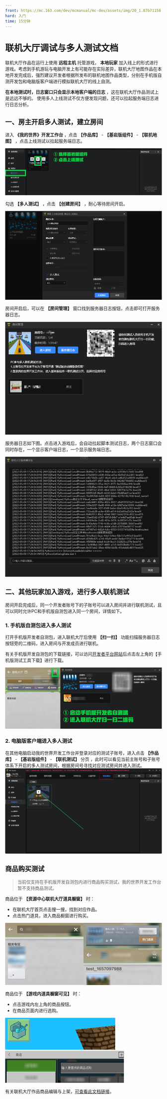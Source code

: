 ```yaml
---
front: https://mc.163.com/dev/mcmanual/mc-dev/assets/img/20_1.87b71158.png
hard: 入门
time: 15分钟
---
```


# 联机大厅调试与多人测试文档

联机大厅作品在运行上使用 **远程主机** 托管游戏， **本地玩家** 加入线上的形式进行游戏。考虑到手机游玩与电脑开发上有可能存在实际差异，联机大厅地图作品在本地开发完成后，强烈建议开发者根据所发布的联机地图作品类型，分别在手机版自测开发包和电脑版客户端进行模拟联机大厅的线上自测。

**在本地测试时，日志窗口只会显示本地客户端的日志** ，这在联机大厅作品测试上是远远不够的。 使用多人上线测试不仅方便发现问题，还可以拉起服务端日志进行日志分析。



## 一、房主开启多人测试，建立房间
进入 **《我的世界》开发工作台** ，点击 **【作品库】** - **【基岩版组件】** - **【联机地图】** ，点击上线测试以拉起服务端日志。

![未标题-1](./images/20_0.png)

勾选 **【多人测试】** ，点击 **【创建房间】** ，耐心等待房间开启。

<img src="./images/20_1.png" alt="image-20220706213057813" style="zoom:150%;" />

房间开启后，可以在 **【房间管理】** 窗口找到服务器日志按钮，点击即可打开服务器日志。

<img src="./images/20_2.png" alt="未标题-1" style="zoom:150%;" />

服务器日志如下图。点击进入游戏后，会自动拉起脚本测试日志，两个日志窗口会同时存在，一个显示客户端日志，一个显示服务端日志。

![image-20220509174853688](./images/image-20220509174853688.png)



## 二、其他玩家加入游戏，进行多人联机测试
房间开启完成后，同一个开发者账号下的子账号可以进入房间并进行联机测试，且可以同时允许PC和手机版自测包进入同一个房间，详情如下。

### 1. 手机版自测包进入多人测试
打开手机版开发者自测包，进入联机大厅后使用 **【扫一扫】** 功能扫描服务器日志按钮旁的二维码，进入房间与开发成员进行联机。

有关手机版开发自测包的下载链接，可以访问[开发者平台网站](https://mcdev.webapp.163.com/#/square)后点击左上角的【手机版测试工具下载】进行下载。

<img src="./images/20_3.png" alt="未标题-1" style="zoom:150%;" />

### 2. 电脑版客户端进入多人测试

在其他电脑启动我的世界开发工作台并登录对应的测试子账号，进入点击 **【作品库】** - **【基岩版组件】** - **【联机测试】** 分页 ，此时可以看见当前主账号和子账号体系下开启的多人测试房间，根据房间号寻找对应测试房间并进入测试。
![](./images/20_5.png)

## 商品购买测试
> 当前仅支持在手机版开发自测包内进行商品购买测试，我的世界开发工作台暂不支持商品测试。

商品位于 **【资源中心联机大厅道具橱窗】** 时：

- 在联机大厅首页点击搜一搜，找到对应作品。
- 点击热门道具，进入商品橱窗进行购买。

![](./images/20_4.jpg)

商品位于 **【游戏内道具橱窗可见】** 时：

- 点击游戏内左上角的商品按钮。
- 在商品页面内进行选购。

![image-20220706164826093](./images/5_8.png)<img src="./images/5_9.png" alt="POPO-screenshot-20220706-164918" style="zoom:41%;" />

有关联机大厅作品商品编辑与上架，[可查看此文档链接](./5-联机大厅作品与商品上传文档.html)。